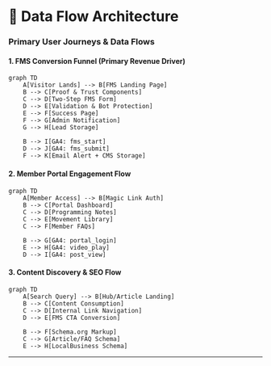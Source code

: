 # 🔄 Data Flow Architecture

### Primary User Journeys & Data Flows

#### 1. FMS Conversion Funnel (Primary Revenue Driver)

```mermaid
graph TD
    A[Visitor Lands] --> B[FMS Landing Page]
    B --> C[Proof & Trust Components]
    C --> D[Two-Step FMS Form]
    D --> E[Validation & Bot Protection]
    E --> F[Success Page]
    F --> G[Admin Notification]
    G --> H[Lead Storage]

    B --> I[GA4: fms_start]
    D --> J[GA4: fms_submit]
    F --> K[Email Alert + CMS Storage]
```

#### 2. Member Portal Engagement Flow

```mermaid
graph TD
    A[Member Access] --> B[Magic Link Auth]
    B --> C[Portal Dashboard]
    C --> D[Programming Notes]
    C --> E[Movement Library]
    C --> F[Member FAQs]

    B --> G[GA4: portal_login]
    E --> H[GA4: video_play]
    D --> I[GA4: post_view]
```

#### 3. Content Discovery & SEO Flow

```mermaid
graph TD
    A[Search Query] --> B[Hub/Article Landing]
    B --> C[Content Consumption]
    C --> D[Internal Link Navigation]
    D --> E[FMS CTA Conversion]

    B --> F[Schema.org Markup]
    C --> G[Article/FAQ Schema]
    E --> H[LocalBusiness Schema]
```

---
